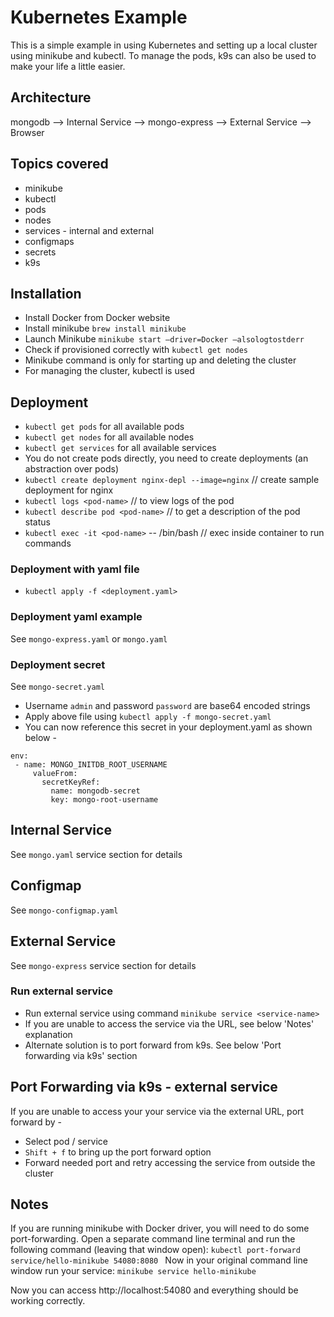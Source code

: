 # Kubernetes Example

This is a simple example in using Kubernetes and setting up a local cluster using minikube and kubectl. To manage the pods, k9s can also be used to make your life a little easier.

## Architecture
mongodb --> Internal Service --> mongo-express --> External Service --> Browser

## Topics covered
- minikube
- kubectl
- pods
- nodes
- services - internal and external
- configmaps
- secrets
- k9s

## Installation
- Install Docker from Docker website
- Install minikube `brew install minikube`
- Launch Minikube `minikube start —driver=Docker —alsologtostderr`
- Check if provisioned correctly with `kubectl get nodes`
- Minikube command is only for starting up and deleting the cluster
- For managing the cluster, kubectl is used

## Deployment
- `kubectl get pods` for all available pods
- `kubectl get nodes` for all available nodes
- `kubectl get services` for all available services
- You do not create pods directly, you need to create deployments (an abstraction over pods)
- `kubectl create deployment nginx-depl --image=nginx` // create sample deployment for nginx
- `kubectl logs <pod-name>` // to view logs of the pod
- `kubectl describe pod <pod-name>` // to get a description of the pod status
- `kubectl exec -it <pod-name>` -- /bin/bash // exec inside container to run commands

### Deployment with yaml file
- `kubectl apply -f <deployment.yaml>`

### Deployment yaml example
See `mongo-express.yaml` or `mongo.yaml` 

### Deployment secret
See `mongo-secret.yaml`
- Username `admin`  and password `password` are base64 encoded strings
- Apply above file using `kubectl apply -f mongo-secret.yaml`
- You can now reference this secret in your deployment.yaml as shown below -
```
env:
 - name: MONGO_INITDB_ROOT_USERNAME
     valueFrom:
       secretKeyRef:
         name: mongodb-secret
         key: mongo-root-username
```

## Internal Service 
See `mongo.yaml` service section for details

## Configmap
See `mongo-configmap.yaml`

## External Service
See `mongo-express` service section for details

### Run external service
- Run external service using command `minikube service <service-name>`
- If you are unable to access the service via the URL, see below 'Notes' explanation
- Alternate solution is to port forward from k9s. See below 'Port forwarding via k9s' section

## Port Forwarding via k9s - external service
If you are unable to access your your service via the external URL, port forward by -
- Select pod / service
- `Shift + f` to bring up the port forward option
- Forward needed port and retry accessing the service from outside the cluster

## Notes
If you are running minikube with Docker driver, you will need to do some port-forwarding. Open a separate command line terminal and run the following command (leaving that window open):
`kubectl port-forward service/hello-minikube 54080:8080 `
Now in your original command line window run your service:
`minikube service hello-minikube`

Now you can access http://localhost:54080 and everything should be working correctly.

